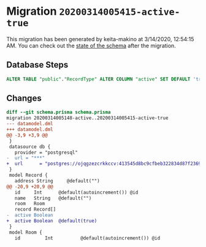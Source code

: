# Migration `20200314005415-active-true`

This migration has been generated by keita-makino at 3/14/2020, 12:54:15 AM.
You can check out the [state of the schema](./schema.prisma) after the migration.

## Database Steps

```sql
ALTER TABLE "public"."RecordType" ALTER COLUMN "active" SET DEFAULT 'true';
```

## Changes

```diff
diff --git schema.prisma schema.prisma
migration 20200314005148-active..20200314005415-active-true
--- datamodel.dml
+++ datamodel.dml
@@ -3,9 +3,9 @@
 }
 datasource db {
   provider = "postgresql"
-  url = "***"
+  url      = "postgres://ojqgzezcrkkccv:413545d8bc9cfbeb322834d87f2369199c51d226e374dc06da6883681e1fa266@ec2-35-172-85-250.compute-1.amazonaws.com:5432/d23tt9hq4p0gh8"
 }
 model Record {
   address String     @default("")
@@ -20,9 +20,9 @@
   id     Int      @default(autoincrement()) @id
   name   String   @default("")
   room   Room
   record Record[]
-  active Boolean
+  active Boolean  @default(true)
 }
 model Room {
   id         Int          @default(autoincrement()) @id
```


